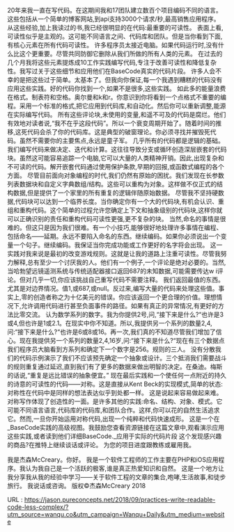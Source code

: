20年来我一直在写代码。在这期间我和17团队建立数百个项目编码不同的语言。这些包括从一个简单的博客网站,到api支持3000个请求/秒,最高销售应用程序。 
 从这些经验,加上我读过的书,我已经很明显的在代码:最重要的可读性。 
 表面上看,可读性似乎是主观的。这可能不同语言之间、代码库和团队。但是当你看到下面,有核心元素在所有代码可读性。 
 许多程序员太接近电脑。如果代码运行时,没有什么比这个更重要。尽管共同防御它删除从我们所做的所有人类的元素。 
 在过去的几个月我将这些元素提炼成10工作实践编写代码,专注于改善可读性和降低复杂性。我写过关于这些细节和应用他们在BaseCode真实的代码片段。 
 许多人会不幸的是把这些过于简单。太基本了。但我向你保证,每一个我遇到糟糕的代码没有应用这些实践。好的代码你找到一个,如果不是很多,这些实践。 
 如此多的能量浪费在格式。制表符和空格。奥尔曼和k和r。你意识到你将看到一个点格式不重要的编程。采用一个标准的格式,把它应用到代码库,和自动化。然后你可以重新调整,能源在实际编写代码。 
 所有这些评论块,未使用的变量,和遥不可及的代码是腐烂。他们有效地对读者说,“我不在乎这段代码”。所以一个衰变周期开始了。随着时间的推移,这死代码会杀了你的代码库。这是典型的破窗理论。你必须寻找并摧毁死代码。虽然不需要你的主要焦点,永远是童子军。 
 几乎所有的代码都是逻辑的基础。我们编写代码来做决定、迭代和计算。这往往导致分支或循环创造深层嵌套的代码块。虽然这可能容易追踪一个电脑,它可以大量的人类精神开销。因此,出现复杂和不可读的代码。解开嵌套代码通过使用保护条款,早期的回报,或函数式编程的各个方面。 
 尽管目前面向对象编程的时代,我们仍然有原始的困扰。我们发现在长参数列表数据块和自定义字典数组/结构。这些可以重构为对象。这样做不仅正式的结构数据,但是提供了一个家里的所有重复的逻辑伴随原始数据。 
 尽管我不坚持硬数据,代码块可以达到一个临界长度。当你确定你有一个大的代码块,有机会认识、重组和重构代码。这个简单的过程允许您确定上下文和抽象级别的代码块,这样你就可以正确识别的责任和重构代码可读性更强,更不复杂的块。 
 当然,命名的事情是很难的。但这只是因为我们很难。有一个小技巧,能够很好地处理许多事情在编程、包括命名——延期。永远不要陷入命名的东西。继续编码。如果你必须说出一个变量一个句子。继续编码。我保证当你完成功能或工作更好的名字将会出现。 
 这一实践对我来说是最初的改变游戏规则。这就是让我的道路上注重可读性。尽管我努力解释,总有至少一个讨厌我的人。他们有一个例子,一个评论是绝对必要的。当然,当哈勃望远镜遥测系统与传统适配器接口返回687的未知数据,可能需要传达w 
 i评论。但对几乎一切,你应该挑战自己重写代码不需要注释。 
 我们返回最值的东西。尤其是对边界情况。值1,或687,或null。反过来,编写大量的代码来处理这些值。事实上,零的创造者称之为十亿美元的错误。你应该返回一个更合理的价值。理想情况下,允许调用代码进行甚至负面事件的路径。如果有真正的异常情况,有更好的方法比零交流。 
 认为数学系列的数字。我为你提供2号,问,“接下来是什么?“也许是3或4,但也许是1或2.1。在现实中你不知道。所以,我提供另一个系列的数量2,4,问:“接下来是什么?“也许是6或8或16。再一次,我们真的不知道尽管我们增加了信心。现在我提供另一个系列的数量2,4,16岁,问:“接下来是什么?“现在有三个数据点我们程序员大脑看到方系列和确定下一个数字是256。规则的三人。 
 没有分散我们的代码示例演示了我们不应该预先确定一个抽象或设计。三个抵消我们需要战斗的规则重复通过延迟,直到我们有了更多的数据来做出明智的决定。在桑迪。梅斯的话说,“重复是远比错误的抽象便宜。” 
 现在最后实践和一个使任何一点附近的持久的诗意的可读性的代码——对称。这是直接从Kent Beck的实现模式,简单的状态: 
 对称性在代码中是同样的想法表达似乎到处都一样。 
 这是说起来容易做起来难。对称写作体现了创造性的一面。是许多其他的实践:命名、结构、对象、模式。它可能不同语言语言,代码库的代码库,和团队合作。这样,你可以花的自然生活追求它。然而,一旦你开始运用对称代码,出现一个纯粹和代码快速成形。 
 这是一个在_BaseCode实践的高级视图。我鼓励您查看资源链接在这篇文章中,观看演示应用这些实践,或者读到他们详细BaseCode._应用于实际的代码片段 
 这个发现感兴趣的商品?在推特上继续谈话或评论。 
 为您的项目进度跟教练或雇用我。 
  
 我是杰森McCreary。你好。 
 我是一个软件工程师的工作主要在PHP和iOS应用程序。我认为我自己是一个活跃的极客,谁是真正热爱知识和自然。 
 这是一个地方让我分享我从我的经验中学习——关于软件工程的文章的集合,咆哮,生活故事,和徒步旅行。 
 我说话或咨询。 
 版权©杰森McCreary 2018 
  
   
  URL : https://jason.pureconcepts.net/2018/09/practices-write-readable-code-less-complex/?utm_source=wanqu.co&utm_campaign=Wanqu+Daily&utm_medium=website